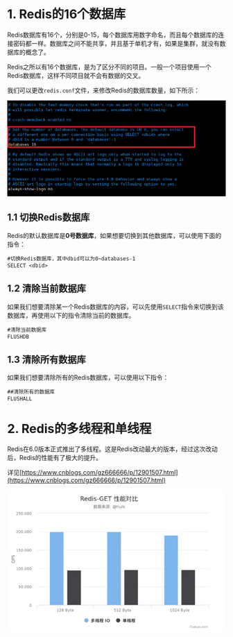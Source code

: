 # 1. Redis的16个数据库

Redis数据库有16个，分别是0-15，每个数据库用数字命名，而且每个数据库的连接密码都一样。数据库之间不能共享，并且基于单机才有，如果是集群，就没有数据库的概念了。

Redis之所以有16个数据库，是为了区分不同的项目。一般一个项目使用一个Redis数据库，这样不同项目就不会有数据的交叉。

我们可以更改`redis.conf`文件，来修改Redis的数据库数量，如下所示：

![image-20211004134826012](imgs/image-20211004134826012.png)

## 1.1 切换Redis数据库

Redis的默认数据库是**0号数据库**，如果想要切换到其他数据库，可以使用下面的指令：

```shell
#切换Redis数据库，其中dbid可以为0~databases-1
SELECT <dbid>
```

## 1.2 清除当前数据库

如果我们想要清除某一个Redis数据库的内容，可以先使用`SELECT`指令来切换到该数据库，再使用以下的指令清除当前的数据库。

```shell
#清除当前数据库
FLUSHDB
```

## 1.3 清除所有数据库

如果我们想要清除所有的Redis数据库，可以使用以下指令：

```shell
##清除所有的数据库
FLUSHALL
```

# 2. Redis的多线程和单线程

Redis在6.0版本正式推出了多线程。这是Redis改动最大的版本，经过这次改动后，Redis的性能有了极大的提升。

详见[https://www.cnblogs.com/gz666666/p/12901507.html](https://www.cnblogs.com/gz666666/p/12901507.html)

<img src="imgs/image-20211004151050367.png" alt="image-20211004151050367" style="zoom:80%;" />





